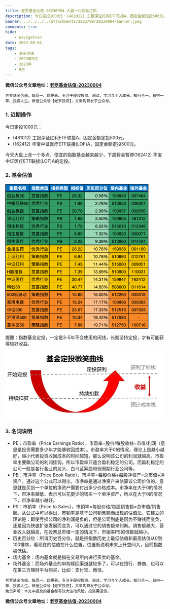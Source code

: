 ```yaml
---
title: 老罗基金估值-20230904-大盘一片勃勃生机
description: 今日定投1000元：(481012) 工银深证红利ETF联接A，固定金额定投500元。(162412) 华宝中证医疗ETF联接(LOF)A，固定金额定投500元。今天大盘上涨一个多点，便宜的指数基金越来越少，下周将会暂停(162412) 华宝中证医疗ETF联接(LOF)A的定投。
banner: ../../../../attachments/2023/09/20230904/banner.jpeg
comments: true
hide:
    - navigation
date: 2023-09-04
tags:
    - 基金估值
    - 2023年9月
    - 2023年
    - 9月
---
```


__微信公众号文章地址：[老罗基金估值-20230904](https://mp.weixin.qq.com/s/8hmk1h8riKAUIoCb7G7oHg)__

```
老罗基金估值，每周一、四更新。专注于股权投资、阅读、学习与个人成长，知行合一、日拱一卒、投资人生。微信公众号【老罗投资】，文章均首发于公众号。
```

### 1. 近期操作

今日定投1000元：

+ (481012) 工银深证红利ETF联接A，固定金额定投500元。
+ (162412) 华宝中证医疗ETF联接(LOF)A，固定金额定投500元。

今天大盘上涨一个多点，便宜的指数基金越来越少，下周将会暂停(162412) 华宝中证医疗ETF联接(LOF)A的定投。

### 2. 基金估值

![低估值指数基金(当前估值便宜适合定投)](../../../attachments/2023/09/20230904/1.png)

<p class="smile_curve_notice">
    提醒：指数基金定投，一定是3-5年不会使用的闲钱，长期坚持定投，才有可能获得较好收益。
</p>

![基金定投微笑曲线](../../../assets/images/smile_curve.jpeg)

### 3. 名词说明

+ PE：市盈率（Price Earnings Ratio），市盈率=股价/每股收益=市值/利润（意思是投资需要多少年才能够收回成本）。市盈率大于0的情况，理论上是越小越好，越小代表投资收回成本的时间越短，那么说明该公司的利润就越高。市盈率主要跟公司的利润挂钩，所以市盈率只适合盈利稳定的公司。而盈利稳定的公司一般是各行各业的龙头、白马蓝筹股和弱周期行业公司等。
+ PB：市净率（Price Book Ratio），市净率=每股价格÷每股净资产=总市值÷净资产，通过这个公式可以得出，市净率是通过净资产来估算该公司价值的。意思就是买到一个单位的净资产需要付出多少价格成本。市净率在大于0的情况下，市净率越低，表示可以花更少的钱买一个单净资产，所以在大于0的情况下，市净率越小越好。
+ PS：市销率（Price to Sales），市销率=每股价格/每股销售额=总市值/销售额。从公式中可以得出，市销率是基于公司销售额而出现的估值法。它建立的理论是：即使亏损公司的净利润是负的，但是公司到底是因为不赚钱而变负，还是因为快速扩张发展而变负，可以通过它的销售额来判断。销售额越大，营业收入就越高，在股票总市值一定的情况下，市销率PS的倍数就越小。
+ 历史百分位：所谓历史百分位，就是把指数历史上最低估值和最高估值从0到100排序，看现在的估值在什么位置，位置低说明未来上升空间大，目前指数被低估。
+ 场内基金：场内基金就是指在交易所内进行买卖的基金。
+ 场外基金：而场外基金的申购赎回渠道就较多了，可以在银行、券商、也可以在第三方理财平台购买，比如：支付宝、微信。

```
老罗基金估值，每周一、四更新。专注于股权投资、阅读、学习与个人成长，知行合一、日拱一卒、投资人生。微信公众号【老罗投资】，文章均首发于公众号。
免责声明：本文中提及的基金都有较大波动风险，投资需谨慎。
```

__微信公众号文章地址：[老罗基金估值-20230904](https://mp.weixin.qq.com/s/8hmk1h8riKAUIoCb7G7oHg)__
